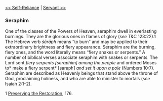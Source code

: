 [<< Self-Reliance](Self-Reliance)  |  [Servant >>](Servant)

### Seraphim
One of the classes of the Powers of Heaven, seraphim dwell in everlasting burnings. They are the glorious ones in flames of glory (*see* T&C 123:22).1 The Hebrew verb *śārāph* means “to burn” and may be applied to their extraordinary brightness and fiery appearance. Seraphim are the burning, fiery ones, and the word literally means “fiery snakes or serpents.” A number of biblical verses associate seraphim with snakes or serpents. The Lord sent *fiery serpents *[seraphim]* among the people* and ordered Moses to* make a fiery serpent* [saraph] *and set it upon a pole* (Numbers 10:7). Seraphim are described as Heavenly beings that stand above the throne of God, proclaiming holiness, and who are able to minister to mortals (*see* Isaiah 2:1–2).



1
[Preserving the Restoration](#), 176.